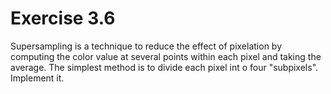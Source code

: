 # Exercise 3.6

Supersampling is a technique to reduce the effect of pixelation by computing the color value at several points within each pixel and taking the average. The simplest method is to divide each pixel int o four "subpixels". Implement it.
